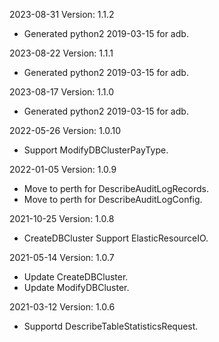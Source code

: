 2023-08-31 Version: 1.1.2
- Generated python2 2019-03-15 for adb.

2023-08-22 Version: 1.1.1
- Generated python2 2019-03-15 for adb.

2023-08-17 Version: 1.1.0
- Generated python2 2019-03-15 for adb.

2022-05-26 Version: 1.0.10
- Support ModifyDBClusterPayType.

2022-01-05 Version: 1.0.9
- Move to perth for DescribeAuditLogRecords.
- Move to perth for DescribeAuditLogConfig.

2021-10-25 Version: 1.0.8
- CreateDBCluster Support ElasticResourceIO.

2021-05-14 Version: 1.0.7
- Update CreateDBCluster.
- Update ModifyDBCluster.

2021-03-12 Version: 1.0.6
- Supportd DescribeTableStatisticsRequest.


